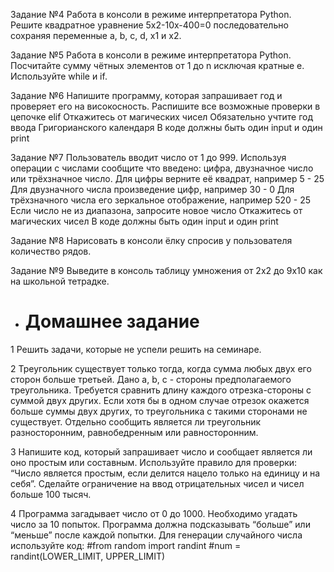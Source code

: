 Задание №4
Работа в консоли в режиме интерпретатора Python.
Решите квадратное уравнение 5x2-10x-400=0 последовательно
сохраняя переменные a, b, c, d, x1 и x2.

Задание №5
Работа в консоли в режиме интерпретатора Python.
Посчитайте сумму чётных элементов от 1 до n исключая кратные e.
Используйте while и if.

Задание №6
Напишите программу, которая запрашивает год и проверяет его на високосность.
Распишите все возможные проверки в цепочке elif
Откажитесь от магических чисел
Обязательно учтите год ввода Григорианского календаря
В коде должны быть один input и один print

Задание №7
Пользователь вводит число от 1 до 999. Используя операции с числами
сообщите что введено: цифра, двузначное число или трёхзначное число.
Для цифры верните её квадрат, например 5 - 25
Для двузначного числа произведение цифр, например 30 - 0
Для трёхзначного числа его зеркальное отображение, например 520 - 25
Если число не из диапазона, запросите новое число
Откажитесь от магических чисел
В коде должны быть один input и один print

Задание №8
Нарисовать в консоли ёлку спросив
у пользователя количество рядов.

Задание №9
Выведите в консоль таблицу умножения от 2х2 до 9х10 как на школьной тетрадке.

* # Домашнее задание

1 Решить задачи, которые не успели решить на семинаре.

2 Треугольник существует только тогда, когда сумма любых двух его сторон больше третьей.
 Дано a, b, c - стороны предполагаемого треугольника. Требуется сравнить длину каждого отрезка-стороны с суммой двух других.
 Если хотя бы в одном случае отрезок окажется больше суммы двух других, то треугольника с такими сторонами не существует.
 Отдельно сообщить является ли треугольник разносторонним, равнобедренным или равносторонним.


3 Напишите код, который запрашивает число и сообщает является ли оно простым или составным.
Используйте правило для проверки: “Число является простым, если делится нацело только на единицу и на себя”.
Сделайте ограничение на ввод отрицательных чисел и чисел больше 100 тысяч.


4 Программа загадывает число от 0 до 1000. Необходимо угадать число за 10 попыток.
Программа должна подсказывать “больше” или “меньше” после каждой попытки. Для генерации случайного числа используйте код:
#from random import randint
#num = randint(LOWER_LIMIT, UPPER_LIMIT)



